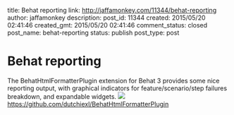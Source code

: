 title: Behat reporting
link: http://jaffamonkey.com/11344/behat-reporting
author: jaffamonkey
description: 
post_id: 11344
created: 2015/05/20 02:41:46
created_gmt: 2015/05/20 02:41:46
comment_status: closed
post_name: behat-reporting
status: publish
post_type: post

# Behat reporting

The BehatHtmlFormatterPlugin extension for Behat 3 provides some nice reporting output, with graphical indicators for feature/scenario/step failures breakdown, and expandable widgets. ![](/wp-content/uploads/2015/05/Screen-Shot-2015-05-20-at-03.30.51.png) https://github.com/dutchiexl/BehatHtmlFormatterPlugin